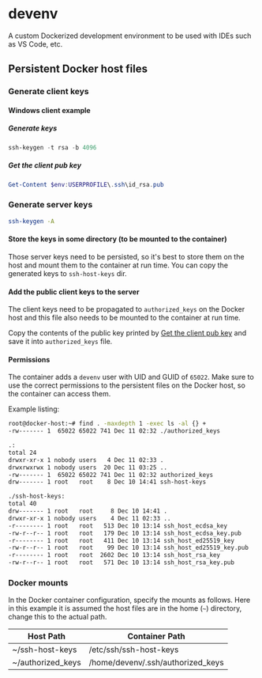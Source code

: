 # devenv
A custom Dockerized development environment to be used with IDEs such as VS Code, etc.

## Persistent Docker host files
### Generate client keys

#### Windows client example

##### Generate keys
```powershell
ssh-keygen -t rsa -b 4096
```

##### Get the client pub key
```powershell
Get-Content $env:USERPROFILE\.ssh\id_rsa.pub
```

### Generate server keys
```sh
ssh-keygen -A
```

#### Store the keys in some directory (to be mounted to the container)
Those server keys need to be persisted, so it's best to store them on the host and mount them to the container at run time. You can copy the generated keys to `ssh-host-keys` dir.

#### Add the public client keys to the server
The client keys need to be propagated to `authorized_keys` on the Docker host and this file also needs to be mounted to the container at run time.

Copy the contents of the public key printed by [Get the client pub key](#get-the-client-pub-key) and save it into `authorized_keys` file.

#### Permissions
The container adds a `devenv` user with UID and GUID of `65022`. Make sure to use the correct permissions to the persistent files on the Docker host, so the container can access them.

Example listing:
```sh
root@docker-host:~# find . -maxdepth 1 -exec ls -al {} +
-rw------- 1  65022 65022 741 Dec 11 02:32 ./authorized_keys

.:
total 24
drwxr-xr-x 1 nobody users   4 Dec 11 02:33 .
drwxrwxrwx 1 nobody users  20 Dec 11 03:25 ..
-rw------- 1  65022 65022 741 Dec 11 02:32 authorized_keys
drw------- 1 root   root    8 Dec 10 14:41 ssh-host-keys

./ssh-host-keys:
total 40
drw------- 1 root   root     8 Dec 10 14:41 .
drwxr-xr-x 1 nobody users    4 Dec 11 02:33 ..
-r-------- 1 root   root   513 Dec 10 13:14 ssh_host_ecdsa_key
-rw-r--r-- 1 root   root   179 Dec 10 13:14 ssh_host_ecdsa_key.pub
-r-------- 1 root   root   411 Dec 10 13:14 ssh_host_ed25519_key
-rw-r--r-- 1 root   root    99 Dec 10 13:14 ssh_host_ed25519_key.pub
-r-------- 1 root   root  2602 Dec 10 13:14 ssh_host_rsa_key
-rw-r--r-- 1 root   root   571 Dec 10 13:14 ssh_host_rsa_key.pub
```

### Docker mounts
In the Docker container configuration, specify the mounts as follows. Here in this example it is assumed the host files are in the home (`~`) directory, change this to the actual path.

| Host Path         | Container Path                    |
|-------------------|-----------------------------------|
| ~/ssh-host-keys   | /etc/ssh/ssh-host-keys            |
| ~/authorized_keys | /home/devenv/.ssh/authorized_keys |
